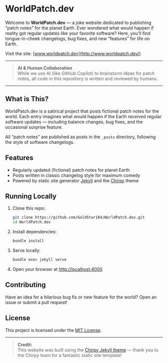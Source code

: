 # WorldPatch.dev

Welcome to **WorldPatch.dev** — a joke website dedicated to publishing “patch notes” for the planet Earth. Ever wondered what would happen if reality got regular updates like your favorite software? Here, you’ll find tongue-in-cheek changelogs, bug fixes, and new “features” for life on Earth.

Visit the site: [www.worldpatch.dev](http://www.worldpatch.dev/)

---

> **AI & Human Collaboration**  
> While we use AI (like GitHub Copilot) to brainstorm ideas for patch notes, all code in this repository is written and reviewed by humans.

---

## What is This?

WorldPatch.dev is a satirical project that posts fictional patch notes for the world. Each entry imagines what would happen if the Earth received regular software updates — including balance changes, bug fixes, and the occasional surprise feature.

All “patch notes” are published as posts in the `_posts` directory, following the style of software changelogs.

## Features

- Regularly updated (fictional) patch notes for planet Earth
- Posts written in classic changelog style for maximum comedy
- Powered by static site generator [Jekyll](https://jekyllrb.com/) and the [Chirpy](https://github.com/cotes2020/jekyll-theme-chirpy) theme

## Running Locally

1. Clone this repo:
   ```sh
   git clone https://github.com/GoldStar184/WorldPatch.dev.git
   cd WorldPatch.dev
   ```
2. Install dependencies:
   ```sh
   bundle install
   ```
3. Serve locally:
   ```sh
   bundle exec jekyll serve
   ```
4. Open your browser at [http://localhost:4000](http://localhost:4000)

## Contributing

Have an idea for a hilarious bug fix or new feature for the world? Open an issue or submit a pull request!

## License

This project is licensed under the [MIT License](LICENSE).

---

> **Credit:**  
> This website was built using the [Chirpy Jekyll theme](https://github.com/cotes2020/jekyll-theme-chirpy) — thank you to the Chirpy team for a fantastic static site template!
